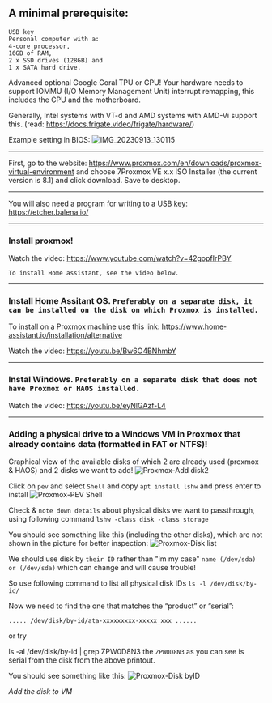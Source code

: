 ## A minimal prerequisite:
```
USB key
Personal computer with a:
4-core processor, 
16GB of RAM, 
2 x SSD drives (128GB) and 
1 x SATA hard drive.
```
Advanced optional Google Coral TPU or GPU!
Your hardware needs to support IOMMU (I/O Memory Management Unit) interrupt remapping, this includes the CPU and the motherboard.

Generally, Intel systems with VT-d and AMD systems with AMD-Vi support this.
(read: https://docs.frigate.video/frigate/hardware/)

Example setting in BIOS: ![IMG_20230913_130115](https://github.com/Trzinka/HA-Windows-VM-on-Proxmox/assets/40424965/c83c12be-9c9a-439f-88ee-f2d638fc5770)

**********************************************************************************************************************************

First, go to the website: https://www.proxmox.com/en/downloads/proxmox-virtual-environment 
and choose 7Proxmox VE x.x ISO Installer (the current version is 8.1) 
and click download. 
Save to desktop.

**********************************************************************************************************************************

You will also need a program for writing to a USB key: https://etcher.balena.io/

**********************************************************************************************************************************

### Install proxmox!

Watch the video: https://www.youtube.com/watch?v=42gopfIrPBY

```To install Home assistant, see the video below.```

**********************************************************************************************************************************

### Install Home Assitant OS. `Preferably on a separate disk, it can be installed on the disk on which Proxmox is installed.`

To install on a Proxmox machine use this link: https://www.home-assistant.io/installation/alternative

Watch the video: https://youtu.be/Bw6O4BNhmbY

**********************************************************************************************************************************

### Instal Windows. `Preferably on a separate disk that does not have Proxmox or HAOS installed.`

Watch the video: https://youtu.be/eyNlGAzf-L4

**********************************************************************************************************************************

### Adding a physical drive to a Windows VM in Proxmox that already contains data (formatted in FAT or NTFS)!

Graphical view of the available disks of which 2 are already used (proxmox & HAOS) and 2 disks we want to add!
![Proxmox-Add disk2](https://github.com/Trzinka/HA-Windows-VM-on-Proxmox/assets/40424965/10d177ed-2116-48c7-90e0-66392bbf270f)


Click on `pev` and select `Shell` and copy  `apt install lshw` and press enter to install
![Proxmox-PEV Shell](https://github.com/Trzinka/HA-Windows-VM-on-Proxmox/assets/40424965/1ee419a0-4e55-482a-8a6e-8bb803db0d5c)

Check & `note down details` about physical disks we want to passthrough, using following command `lshw -class disk -class storage`

You should see something like this (including the other disks), which are not shown in the picture for better inspection:
![Proxmox-Disk list](https://github.com/Trzinka/HA-Windows-VM-on-Proxmox/assets/40424965/5f5a2c79-d500-4037-ad0f-74f5667f091c)

We should use disk by `their ID` rather than "im my case" `name (/dev/sda) or (/dev/sda)` which can change and will cause trouble!

So use following command to list all physical disk IDs `ls -l /dev/disk/by-id/`

Now we need to find the one that matches the “product” or “serial”:

`..... /dev/disk/by-id/ata-xxxxxxxxx-xxxxx_xxx ......`

or try

ls -al /dev/disk/by-id | grep ZPW0D8N3 the `ZPW0D8N3` as you can see is serial from the disk from the above printout.

You should see something like this:
![Proxmox-Disk byID](https://github.com/Trzinka/HA-Windows-VM-on-Proxmox/assets/40424965/c20931d1-fea1-4365-943f-707d1ba69f88)


*Add the disk to VM*

